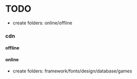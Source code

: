 

# TODO

* create folders: online/offline

### cdn

#### offline


#### online
* create folders: framework/fonts/design/database/games
